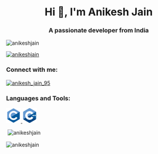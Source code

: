 <h1 align="center">Hi 👋, I'm Anikesh Jain</h1>
<h3 align="center">A passionate developer from India</h3>

<p align="left"> <img src="https://komarev.com/ghpvc/?username=anikeshjain&label=Profile%20views&color=0e75b6&style=flat" alt="anikeshjain" /> </p>

<p align="left"> <a href="https://github.com/ryo-ma/github-profile-trophy"><img src="https://github-profile-trophy.vercel.app/?username=anikeshjain" alt="anikeshjain" /></a> </p>

<h3 align="left">Connect with me:</h3>
<p align="left">
<a href="https://instagram.com/anikesh_jain_95" target="blank"><img align="center" src="https://raw.githubusercontent.com/rahuldkjain/github-profile-readme-generator/master/src/images/icons/Social/instagram.svg" alt="anikesh_jain_95" height="30" width="40" /></a>
</p>

<h3 align="left">Languages and Tools:</h3>
<p align="left"> <a href="https://www.cprogramming.com/" target="_blank" rel="noreferrer"> <img src="https://raw.githubusercontent.com/devicons/devicon/master/icons/c/c-original.svg" alt="c" width="40" height="40"/> </a> <a href="https://www.w3schools.com/cpp/" target="_blank" rel="noreferrer"> <img src="https://raw.githubusercontent.com/devicons/devicon/master/icons/cplusplus/cplusplus-original.svg" alt="cplusplus" width="40" height="40"/> </a> </p>

<p>&nbsp;<img align="center" src="https://github-readme-stats.vercel.app/api?username=anikeshjain&show_icons=true&locale=en" alt="anikeshjain" /></p>

<p><img align="center" src="https://github-readme-streak-stats.herokuapp.com/?user=anikeshjain&" alt="anikeshjain" /></p>

